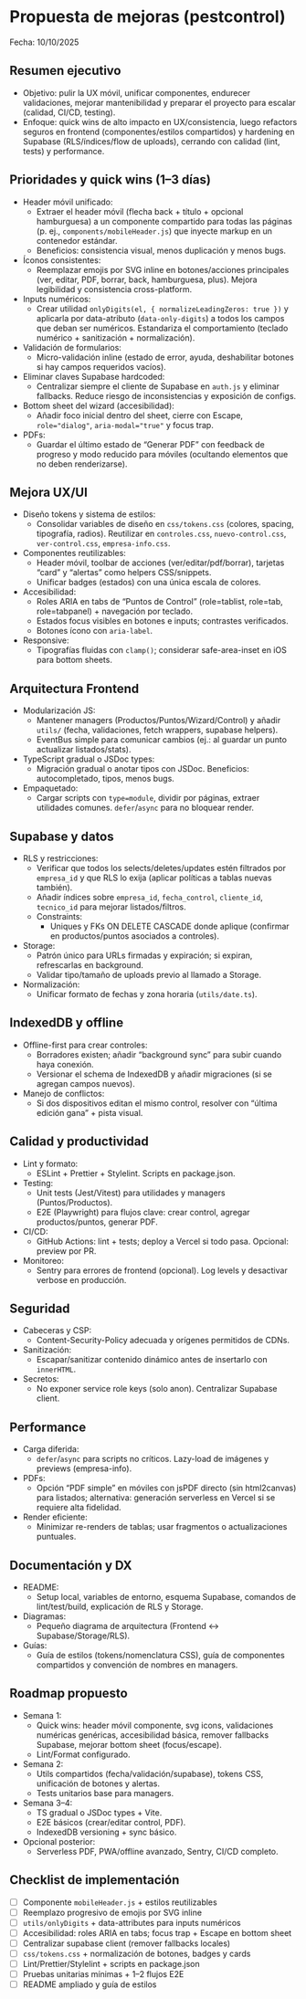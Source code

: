 # Propuesta de mejoras (pestcontrol)

Fecha: 10/10/2025

## Resumen ejecutivo

- Objetivo: pulir la UX móvil, unificar componentes, endurecer validaciones, mejorar mantenibilidad y preparar el proyecto para escalar (calidad, CI/CD, testing).
- Enfoque: quick wins de alto impacto en UX/consistencia, luego refactors seguros en frontend (componentes/estilos compartidos) y hardening en Supabase (RLS/índices/flow de uploads), cerrando con calidad (lint, tests) y performance.

## Prioridades y quick wins (1–3 días)

- Header móvil unificado:
  - Extraer el header móvil (flecha back + título + opcional hamburguesa) a un componente compartido para todas las páginas (p. ej., `components/mobileHeader.js`) que inyecte markup en un contenedor estándar.
  - Beneficios: consistencia visual, menos duplicación y menos bugs.
- Íconos consistentes:
  - Reemplazar emojis por SVG inline en botones/acciones principales (ver, editar, PDF, borrar, back, hamburguesa, plus). Mejora legibilidad y consistencia cross-platform.
- Inputs numéricos:
  - Crear utilidad `onlyDigits(el, { normalizeLeadingZeros: true })` y aplicarla por data-atributo (`data-only-digits`) a todos los campos que deban ser numéricos. Estandariza el comportamiento (teclado numérico + sanitización + normalización).
- Validación de formularios:
  - Micro-validación inline (estado de error, ayuda, deshabilitar botones si hay campos requeridos vacíos).
- Eliminar claves Supabase hardcoded:
  - Centralizar siempre el cliente de Supabase en `auth.js` y eliminar fallbacks. Reduce riesgo de inconsistencias y exposición de configs.
- Bottom sheet del wizard (accesibilidad):
  - Añadir foco inicial dentro del sheet, cierre con Escape, `role="dialog"`, `aria-modal="true"` y focus trap.
- PDFs:
  - Guardar el último estado de “Generar PDF” con feedback de progreso y modo reducido para móviles (ocultando elementos que no deben renderizarse).

## Mejora UX/UI

- Diseño tokens y sistema de estilos:
  - Consolidar variables de diseño en `css/tokens.css` (colores, spacing, tipografía, radios). Reutilizar en `controles.css`, `nuevo-control.css`, `ver-control.css`, `empresa-info.css`.
- Componentes reutilizables:
  - Header móvil, toolbar de acciones (ver/editar/pdf/borrar), tarjetas “card” y “alertas” como helpers CSS/snippets.
  - Unificar badges (estados) con una única escala de colores.
- Accesibilidad:
  - Roles ARIA en tabs de “Puntos de Control” (role=tablist, role=tab, role=tabpanel) + navegación por teclado.
  - Estados focus visibles en botones e inputs; contrastes verificados.
  - Botones ícono con `aria-label`.
- Responsive:
  - Tipografías fluidas con `clamp()`; considerar safe-area-inset en iOS para bottom sheets.

## Arquitectura Frontend

- Modularización JS:
  - Mantener managers (Productos/Puntos/Wizard/Control) y añadir `utils/` (fecha, validaciones, fetch wrappers, supabase helpers).
  - EventBus simple para comunicar cambios (ej.: al guardar un punto actualizar listados/stats).
- TypeScript gradual o JSDoc types:
  - Migración gradual o anotar tipos con JSDoc. Beneficios: autocompletado, tipos, menos bugs.
- Empaquetado:
  - Cargar scripts con `type=module`, dividir por páginas, extraer utilidades comunes. `defer`/`async` para no bloquear render.

## Supabase y datos

- RLS y restricciones:
  - Verificar que todos los selects/deletes/updates estén filtrados por `empresa_id` y que RLS lo exija (aplicar políticas a tablas nuevas también).
  - Añadir índices sobre `empresa_id`, `fecha_control`, `cliente_id`, `tecnico_id` para mejorar listados/filtros.
  - Constraints:
    - Uniques y FKs ON DELETE CASCADE donde aplique (confirmar en productos/puntos asociados a controles).
- Storage:
  - Patrón único para URLs firmadas y expiración; si expiran, refrescarlas en background.
  - Validar tipo/tamaño de uploads previo al llamado a Storage.
- Normalización:
  - Unificar formato de fechas y zona horaria (`utils/date.ts`).

## IndexedDB y offline

- Offline-first para crear controles:
  - Borradores existen; añadir “background sync” para subir cuando haya conexión.
  - Versionar el schema de IndexedDB y añadir migraciones (si se agregan campos nuevos).
- Manejo de conflictos:
  - Si dos dispositivos editan el mismo control, resolver con “última edición gana” + pista visual.

## Calidad y productividad

- Lint y formato:
  - ESLint + Prettier + Stylelint. Scripts en package.json.
- Testing:
  - Unit tests (Jest/Vitest) para utilidades y managers (Puntos/Productos).
  - E2E (Playwright) para flujos clave: crear control, agregar productos/puntos, generar PDF.
- CI/CD:
  - GitHub Actions: lint + tests; deploy a Vercel si todo pasa. Opcional: preview por PR.
- Monitoreo:
  - Sentry para errores de frontend (opcional). Log levels y desactivar verbose en producción.

## Seguridad

- Cabeceras y CSP:
  - Content-Security-Policy adecuada y orígenes permitidos de CDNs.
- Sanitización:
  - Escapar/sanitizar contenido dinámico antes de insertarlo con `innerHTML`.
- Secretos:
  - No exponer service role keys (solo anon). Centralizar Supabase client.

## Performance

- Carga diferida:
  - `defer`/`async` para scripts no críticos. Lazy-load de imágenes y previews (empresa-info).
- PDFs:
  - Opción “PDF simple” en móviles con jsPDF directo (sin html2canvas) para listados; alternativa: generación serverless en Vercel si se requiere alta fidelidad.
- Render eficiente:
  - Minimizar re-renders de tablas; usar fragmentos o actualizaciones puntuales.

## Documentación y DX

- README:
  - Setup local, variables de entorno, esquema Supabase, comandos de lint/test/build, explicación de RLS y Storage.
- Diagramas:
  - Pequeño diagrama de arquitectura (Frontend ↔ Supabase/Storage/RLS).
- Guías:
  - Guía de estilos (tokens/nomenclatura CSS), guía de componentes compartidos y convención de nombres en managers.

## Roadmap propuesto

- Semana 1:
  - Quick wins: header móvil componente, svg icons, validaciones numéricas genéricas, accesibilidad básica, remover fallbacks Supabase, mejorar bottom sheet (focus/escape).
  - Lint/Format configurado.
- Semana 2:
  - Utils compartidos (fecha/validación/supabase), tokens CSS, unificación de botones y alertas.
  - Tests unitarios base para managers.
- Semana 3–4:
  - TS gradual o JSDoc types + Vite.
  - E2E básicos (crear/editar control, PDF).
  - IndexedDB versioning + sync básico.
- Opcional posterior:
  - Serverless PDF, PWA/offline avanzado, Sentry, CI/CD completo.

## Checklist de implementación

- [ ] Componente `mobileHeader.js` + estilos reutilizables
- [ ] Reemplazo progresivo de emojis por SVG inline
- [ ] `utils/onlyDigits` + data-attributes para inputs numéricos
- [ ] Accesibilidad: roles ARIA en tabs; focus trap + Escape en bottom sheet
- [ ] Centralizar supabase client (remover fallbacks locales)
- [ ] `css/tokens.css` + normalización de botones, badges y cards
- [ ] Lint/Prettier/Stylelint + scripts en package.json
- [ ] Pruebas unitarias mínimas + 1–2 flujos E2E
- [ ] README ampliado y guía de estilos
